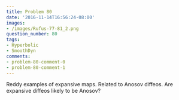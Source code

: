 ```yaml
---
title: Problem 80
date: '2016-11-14T16:56:24-08:00'
images:
- /images/Rufus-77-81_2.png
question_number: 80
tags:
- Hyperbolic
- SmoothDyn
comments:
- problem-80-comment-0
- problem-80-comment-1
---
```

Reddy examples of expansive maps. Related to Anosov diffeos. Are expansive
diffeos likely to be Anosov?

